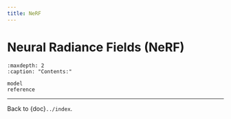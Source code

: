 ```yaml
---
title: NeRF
---
```


# Neural Radiance Fields (NeRF)

```{toctree}
:maxdepth: 2
:caption: "Contents:"

model
reference
```

---

Back to {doc}`../index`.

```{disqus}

```
